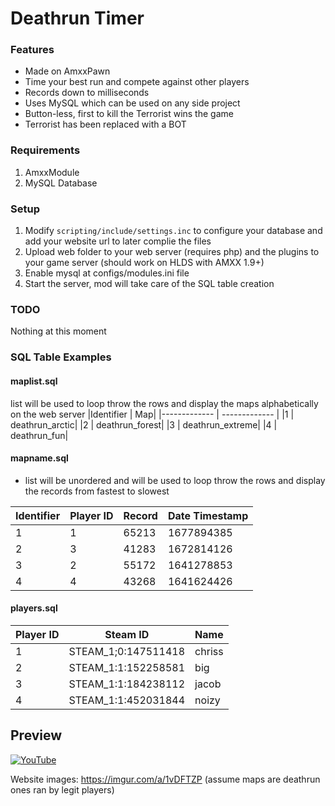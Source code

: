 # Deathrun Timer
### Features

- Made on AmxxPawn
- Time your best run and compete against other players
- Records down to milliseconds
- Uses MySQL which can be used on any side project
- Button-less, first to kill the Terrorist wins the game
- Terrorist has been replaced with a BOT

### Requirements
1. AmxxModule
2. MySQL Database

### Setup
1. Modify `scripting/include/settings.inc` to configure your database and add your website url to later complie the files
2. Upload web folder to your web server (requires php) and the plugins to your game server (should work on HLDS with AMXX 1.9+)
3. Enable mysql at configs/modules.ini file
4. Start the server, mod will take care of the SQL table creation

### TODO
Nothing at this moment

### SQL Table Examples

#### maplist.sql
list will be used to loop throw the rows and display the maps alphabetically on the web server
|Identifier  | Map|
|------------- | ------------- |
|1  | deathrun_arctic|
|2  | deathrun_forest|
|3  | deathrun_extreme|
|4  | deathrun_fun|

#### mapname.sql
- list will be unordered and will be used to loop throw the rows and display the records from fastest to slowest

|Identifier  | Player ID | Record | Date Timestamp|
|------------- | -------------|-------------|-------------|
|1  | 1 | 65213 | 1677894385|
|2  | 3 | 41283 | 1672814126|
|3  | 2 | 55172 | 1641278853|
|4  | 4 | 43268 | 1641624426|

#### players.sql
|Player ID  | Steam ID | Name|
|------------- | -------------|-------------|
|1  | STEAM_1;0:147511418 | chriss|
|2  | STEAM_1:1:152258581 | big|
|3  | STEAM_1:1:184238112 | jacob|
|4  | STEAM_1:1:452031844 | noizy|
## Preview

[![YouTube](http://img.youtube.com/vi/duUQtwEVd0s/0.jpg)](http://www.youtube.com/watch?v=duUQtwEVd0s&list=PLuVPUqdG6VjIMcQs8Y3eVFpVRBvDWhtZ4 "aLbaneso.neT Deathrun")

Website images: https://imgur.com/a/1vDFTZP (assume maps are deathrun ones ran by legit players)
